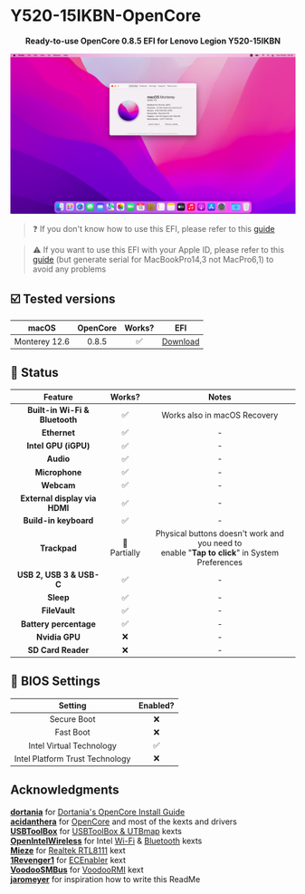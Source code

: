 # Y520-15IKBN-OpenCore
<p align="center">
<b>Ready-to-use OpenCore 0.8.5 EFI for Lenovo Legion Y520-15IKBN</b>
</p>

![macOS Monterey 12.6 Screenshot](img/monterey12-6.png)

> ❓ If you don't know how to use this EFI, please refer to this [guide](https://dortania.github.io/OpenCore-Install-Guide/)<br>

> ⚠️ If you want to use this EFI with your Apple ID, please refer to this [guide](https://youtu.be/JtYAAjgniIc) (but generate serial for MacBookPro14,3 not MacPro6,1) to avoid any problems

## ☑️ Tested versions
| macOS | OpenCore | Works? | EFI |
| :---: | :---: | :---: | :---: |
| Monterey 12.6 | 0.8.5 | ✅ | [Download](https://github.com/ferxiit/Y520-15IKBN-OpenCore/releases/download/monterey/EFI_Monterey.zip) | 

## 🔘 Status
| Feature | Works? | Notes |
| :---: | :---: | :---: |
| **Built-in Wi-Fi & Bluetooth** | ✅ | Works also in macOS Recovery |
| **Ethernet** | ✅ | - |
| **Intel GPU (iGPU)** | ✅ | - |
| **Audio** | ✅ | - |
| **Microphone** | ✅ | - |
| **Webcam** | ✅ | - |
| **External display via HDMI** | ✅ | - |
| **Build-in keyboard** | ✅ | - |
| **Trackpad** | 🔶<br>Partially | Physical buttons doesn't work and you need to<br>enable "**Tap to click**" in System Preferences
| **USB 2, USB 3 & USB-C** | ✅ | - |
| **Sleep** | ✅ | - |
| **FileVault** | ✅ | - |
| **Battery percentage** | ✅ | - |
| **Nvidia GPU** | ❌ | - |
| **SD Card Reader** | ❌ | - |

## 🔧 BIOS Settings
| Setting | Enabled? |
| :---: | :---: |
| Secure Boot | ❌ |
| Fast Boot | ❌ |
| Intel Virtual Technology | ✅ |
| Intel Platform Trust Technology | ❌ |

## Acknowledgments
**[dortania](https://github.com/dortania/)** for [Dortania's OpenCore Install Guide](https://dortania.github.io/OpenCore-Install-Guide/)<br>
**[acidanthera](https://github.com/acidanthera)** for [OpenCore](https://github.com/acidanthera/OpenCorePkg) and most of the kexts and drivers<br>
**[USBToolBox](https://github.com/USBToolBox)** for [USBToolBox & UTBmap](https://github.com/USBToolBox/kext) kexts<br>
**[OpenIntelWireless](https://github.com/OpenIntelWireless)** for Intel [Wi-Fi](https://github.com/OpenIntelWireless/itlwm) & [Bluetooth](https://github.com/OpenIntelWireless/IntelBluetoothFirmware) kexts<br>
**[Mieze](https://github.com/Mieze)** for [Realtek RTL8111](https://github.com/Mieze/RTL8111_driver_for_OS_X) kext<br>
**[1Revenger1](https://github.com/1Revenger1)** for [ECEnabler](https://github.com/1Revenger1/ECEnabler) kext<br>
**[VoodooSMBus](https://github.com/VoodooSMBus)** for [VoodooRMI](https://github.com/VoodooSMBus/VoodooRMI) kext<br>
**[jaromeyer](https://github.com/jaromeyer)** for inspiration how to write this ReadMe
